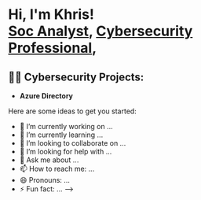 <h1>Hi, I'm Khris! <br/><a href="https://github.com/Saintkhris8">Soc Analyst</a>, <a href="https://www.linkedin.com/in/khristopher-singletary/">Cybersecurity Professional</a>, 

<h2>👨‍💻 Cybersecurity Projects:</h2>

- <b> Azure Directory </b>




Here are some ideas to get you started:

- 🔭 I’m currently working on ...
- 🌱 I’m currently learning ...
- 👯 I’m looking to collaborate on ...
- 🤔 I’m looking for help with ...
- 💬 Ask me about ...
- 📫 How to reach me: ...
- 😄 Pronouns: ...
- ⚡ Fun fact: ...
-->
